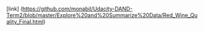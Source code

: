
[link] (https://github.com/monabil/Udacity-DAND-Term2/blob/master/Explore%20and%20Summarize%20Data/Red_Wine_Quality_Final.html)
